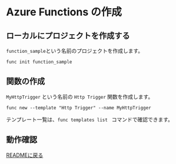 # Azure Functions の作成
## ローカルにプロジェクトを作成する
```function_sample```という名前のプロジェクトを作成します。
```
func init function_sample
```

## 関数の作成
```MyHttpTrigger``` という名前の ```Http Trigger``` 関数を作成します。
```
func new --template "Http Trigger" --name MyHttpTrigger
```
テンプレート一覧は、```func templates list ``` コマンドで確認できます。

## 動作確認
[READMEに戻る](./README.md#動作確認)